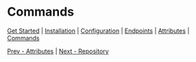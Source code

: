 # Commands

[Get Started](index.md) | [Installation](installation.md) | [Configuration](configuration.md) | [Endpoints](endpoints.md) | [Attributes](attributes.md) | [Commands](commands.md)

[Prev - Attributes](attributes.md) | [Next - Repository](https://github.com/tbaghunts/laravel-fast-endpoints)